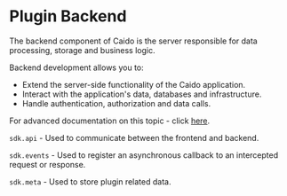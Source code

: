 # Plugin Backend

The backend component of Caido is the server responsible for data processing, storage and business logic.

Backend development allows you to:

- Extend the server-side functionality of the Caido application.
- Interact with the application's data, databases and infrastructure.
- Handle authentication, authorization and data calls.

For advanced documentation on this topic - click [here](/reference/sdks/backend_sdk.md).

`sdk.api` - Used to communicate between the frontend and backend.

`sdk.events` - Used to register an asynchronous callback to an intercepted request or response.

`sdk.meta` - Used to store plugin related data.
